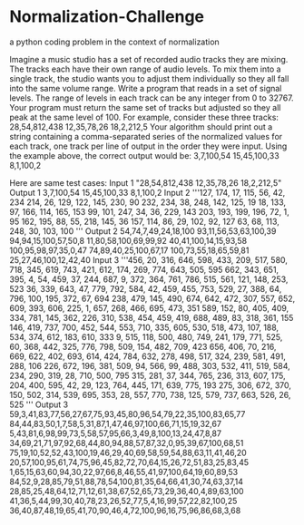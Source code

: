 # Normalization-Challenge
a python coding problem in the context of normalization

Imagine a music studio has a set of recorded audio tracks they are mixing. The tracks each have their own range of audio levels. To mix them into a single track, the studio wants you to adjust them individually so they all fall into the same volume range.
Write a program that reads in a set of signal levels. The range of levels in each track can be any integer from 0 to 32767. Your program must return the same set of tracks but adjusted so they all peak at the same level of 100.
For example, consider these three tracks:
28,54,812,438
12,35,78,26
18,2,212,5
Your algorithm should print out a string containing a comma-separated series of the normalized values for each track, one track per line of output in the order they were input.
Using the example above, the correct output would be:
3,7,100,54
15,45,100,33
8,1,100,2

Here are same test cases:
Input 1
"28,54,812,438 12,35,78,26 18,2,212,5"
Output 1
3,7,100,54
15,45,100,33
8,1,100,2
Input 2
'''127, 174, 17, 115, 56, 42, 234 214, 26, 129, 122, 145, 230, 90 232, 234, 38, 
248, 142, 125, 19 18, 133, 97, 166, 114, 165, 153 99, 101, 247, 34, 36, 229, 
143 203, 193, 199, 196, 72, 1, 95 162, 195, 88, 55, 218, 
145, 36 157, 114, 86, 29, 102,
92, 127 63, 68, 113, 248, 30, 103, 100
'''
Output 2
54,74,7,49,24,18,100
93,11,56,53,63,100,39
94,94,15,100,57,50,8
11,80,58,100,69,99,92
40,41,100,14,15,93,58
100,95,98,97,35,0,47
74,89,40,25,100,67,17
100,73,55,18,65,59,81
25,27,46,100,12,42,40
Input 3
'''456, 20, 316, 646, 598, 433, 209, 517, 580, 718, 345, 619, 743, 421, 612, 174, 269, 774, 643, 505, 595 662, 343, 651, 395, 4, 54, 459, 37, 244, 687, 9, 372, 364, 761, 786, 515, 561, 121, 148, 253, 523 36, 339, 643, 47, 779, 792, 584, 42, 459, 455, 753, 529, 27, 388, 64, 796, 100, 195, 372, 67, 694 238, 479, 145, 490, 674, 642, 472, 307, 557, 652, 609, 393, 606, 225, 1, 657, 268, 466, 695, 473, 351 589, 152, 80, 405, 409, 334, 781, 145, 362, 226, 310, 538, 454, 459, 419, 688, 489, 83, 318, 361, 155 146, 419, 737, 700, 452, 544, 553, 710, 335, 605, 530, 518, 473, 107, 188, 534, 374, 612, 183, 610, 333 9, 515, 118, 500, 480, 749, 241, 179, 771, 525, 60, 368, 442, 325, 776, 798, 509, 154, 482, 709, 423 656, 406, 70, 216, 669, 622, 402, 693, 614, 424, 784, 632, 278, 498, 517, 324, 239, 581, 491, 288, 106 226, 672, 196, 381, 509, 94, 566, 99, 488, 303, 532, 411, 519, 584, 234, 290, 319, 28, 710, 500, 795 315, 281, 37, 344, 765, 236, 313, 607, 175, 204, 400, 595, 42, 29, 123, 764, 445, 171, 639, 775, 193 275, 306, 672, 370, 150, 502, 314, 539, 695, 353, 28, 557, 770, 738, 125, 579, 737, 663, 526, 26, 525
'''
Output 3
59,3,41,83,77,56,27,67,75,93,45,80,96,54,79,22,35,100,83,65,77
84,44,83,50,1,7,58,5,31,87,1,47,46,97,100,66,71,15,19,32,67
5,43,81,6,98,99,73,5,58,57,95,66,3,49,8,100,13,24,47,8,87
34,69,21,71,97,92,68,44,80,94,88,57,87,32,0,95,39,67,100,68,51
75,19,10,52,52,43,100,19,46,29,40,69,58,59,54,88,63,11,41,46,20
20,57,100,95,61,74,75,96,45,82,72,70,64,15,26,72,51,83,25,83,45
1,65,15,63,60,94,30,22,97,66,8,46,55,41,97,100,64,19,60,89,53
84,52,9,28,85,79,51,88,78,54,100,81,35,64,66,41,30,74,63,37,14
28,85,25,48,64,12,71,12,61,38,67,52,65,73,29,36,40,4,89,63,100
41,36,5,44,99,30,40,78,23,26,52,77,5,4,16,99,57,22,82,100,25
36,40,87,48,19,65,41,70,90,46,4,72,100,96,16,75,96,86,68,3,68
